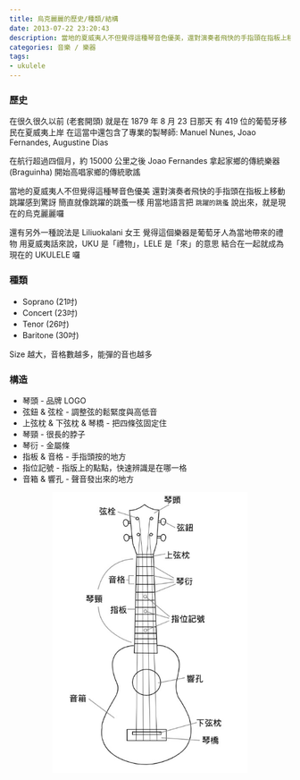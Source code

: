 ```yaml
---
title: 烏克麗麗的歷史/種類/結構
date: 2013-07-22 23:20:43
description: 當地的夏威夷人不但覺得這種琴音色優美，還對演奏者飛快的手指頭在指板上移動跳躍感到驚訝，簡直就像跳躍的跳蚤一樣，用當地語言把「跳躍的跳蚤」說出來，就是現在的烏克麗麗囉 ...
categories: 音樂 / 樂器
tags:
- ukulele
---
```

### 歷史

在很久很久以前 (老套開頭)
就是在 1879 年 8 月 23 日那天
有 419 位的葡萄牙移民在夏威夷上岸
在這當中還包含了專業的製琴師:
Manuel Nunes, Joao Fernandes, Augustine Dias

<!-- more -->

在航行超過四個月，約 15000 公里之後
Joao Fernandes 拿起家鄉的傳統樂器 (Braguinha)
開始高唱家鄉的傳統歌謠

當地的夏威夷人不但覺得這種琴音色優美
還對演奏者飛快的手指頭在指板上移動跳躍感到驚訝
簡直就像跳躍的跳蚤一樣
用當地語言把 `跳躍的跳蚤` 說出來，就是現在的烏克麗麗囉

還有另外一種說法是
Liliuokalani 女王 覺得這個樂器是葡萄牙人為當地帶來的禮物
用夏威夷話來說，UKU 是「禮物」，LELE 是「來」的意思
結合在一起就成為現在的 UKULELE 囉

### 種類

- Soprano (21吋)
- Concert (23吋)
- Tenor (26吋)
- Baritone (30吋)

Size 越大，音格數越多，能彈的音也越多

### 構造
- 琴頭 - 品牌 LOGO
- 弦鈕 & 弦栓 - 調整弦的鬆緊度與高低音
- 上弦枕 & 下弦枕 & 琴橋 - 把四條弦固定住
- 琴頸 - 很長的脖子
- 琴衍 - 金屬條
- 指板 & 音格 - 手指頭按的地方
- 指位記號 - 指版上的點點，快速辨識是在哪一格
- 音箱 & 響孔 - 聲音發出來的地方

<div align="center"><img src="/2013-07-22-ukulele-history-types-anatomy/ukulele-anatomy.jpg" width="350px" /></div>
